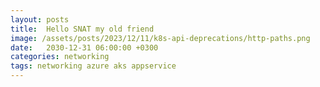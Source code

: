 ```yaml
---
layout: posts
title:  Hello SNAT my old friend
image: /assets/posts/2023/12/11/k8s-api-deprecations/http-paths.png
date:   2030-12-31 06:00:00 +0300
categories: networking
tags: networking azure aks appservice
---
```

<!--
https://4lowtherabbit.github.io/blogs/2019/10/SNAT/

Updates:
- Metric is available

Plan is VMs:
- Apps are within VMs

https://learn.microsoft.com/en-us/azure/azure-functions/manage-connections?tabs=csharp
https://learn.microsoft.com/en-us/azure/architecture/antipatterns/improper-instantiation/
https://github.com/projectkudu/kudu/wiki/Azure-Web-App-sandbox

https://learn.microsoft.com/en-us/azure/load-balancer/load-balancer-outbound-connections#scenarios
https://learn.microsoft.com/en-us/azure/virtual-network/vnet-integration-for-azure-services#compare-private-endpoints-and-service-endpoints
https://learn.microsoft.com/en-us/azure/load-balancer/load-balancer-outbound-connections#port-exhaustion
https://learn.microsoft.com/en-us/azure/app-service/troubleshoot-intermittent-outbound-connection-errors#avoiding-the-problem

AKS & Azure CNI

Scenario:
- 3rd party integration endpoint

-->
